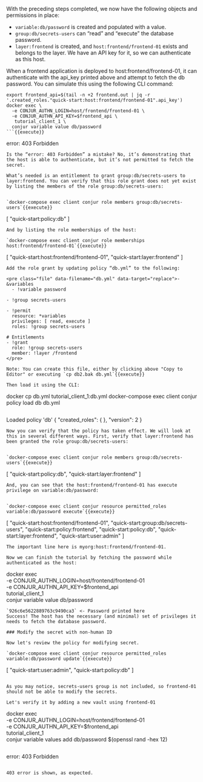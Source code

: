 With the preceding steps completed, we now have the following objects and permissions in place:

- `variable:db/password` is created and populated with a value.
- `group:db/secrets-users` can “read” and “execute” the database password.
- `layer:frontend` is created, and `host:frontend/frontend-01` exists and belongs to the layer. We have an API key for it, so we can authenticate as this host.

When a frontend application is deployed to host:frontend/frontend-01, it can authenticate with the api_key printed above and attempt to fetch the db password. You can simulate this using the following CLI command:

```
export frontend_api=$(tail -n +2 frontend.out | jq -r '.created_roles."quick-start:host:frontend/frontend-01".api_key')
docker exec \
  -e CONJUR_AUTHN_LOGIN=host/frontend/frontend-01 \
  -e CONJUR_AUTHN_API_KEY=$frontend_api \
   tutorial_client_1 \
  conjur variable value db/password
```{{execute}}
```
error: 403 Forbidden
```
Is the “error: 403 Forbidden” a mistake? No, it’s demonstrating that the host is able to authenticate, but it’s not permitted to fetch the secret.

What’s needed is an entitlement to grant group:db/secrets-users to layer:frontend. You can verify that this role grant does not yet exist by listing the members of the role group:db/secrets-users:


`docker-compose exec client conjur role members group:db/secrets-users`{{execute}}
```
[
  "quick-start:policy:db"
]
```
And by listing the role memberships of the host:

`docker-compose exec client conjur role memberships host:frontend/frontend-01`{{execute}}
```
[
  "quick-start:host:frontend/frontend-01",
  "quick-start:layer:frontend"
]
```
Add the role grant by updating policy “db.yml” to the following:

<pre class="file" data-filename="db.yml" data-target="replace">- &variables
  - !variable password

- !group secrets-users

- !permit
  resource: *variables
  privileges: [ read, execute ]
  roles: !group secrets-users

# Entitlements
- !grant
  role: !group secrets-users
  member: !layer /frontend
</pre>

Note: You can create this file, either by clicking above "Copy to Editor" or executing `cp db2.bak db.yml`{{execute}}

Then load it using the CLI:

```
docker cp db.yml tutorial_client_1:db.yml
docker-compose exec client conjur policy load db db.yml
```{{execute}}

```
Loaded policy 'db'
{
  "created_roles": {
  },
  "version": 2
}
```
Now you can verify that the policy has taken effect. We will look at this in several different ways. First, verify that layer:frontend has been granted the role group:db/secrets-users:


`docker-compose exec client conjur role members group:db/secrets-users`{{execute}}
```
[
  "quick-start:policy:db",
  "quick-start:layer:frontend"
]
```
And, you can see that the host:frontend/frontend-01 has execute privilege on variable:db/password:


`docker-compose exec client conjur resource permitted_roles variable:db/password execute`{{execute}}
```
[
  "quick-start:host:frontend/frontend-01",
  "quick-start:group:db/secrets-users",
  "quick-start:policy:frontend",
  "quick-start:policy:db",
  "quick-start:layer:frontend",
  "quick-start:user:admin"
]
```
The important line here is myorg:host:frontend/frontend-01.

Now we can finish the tutorial by fetching the password while authenticated as the host:

```
docker exec \
  -e CONJUR_AUTHN_LOGIN=host/frontend/frontend-01 \
  -e CONJUR_AUTHN_API_KEY=$frontend_api \
   tutorial_client_1 \
  conjur variable value db/password
```{{execute}}
`926c6e5622889763c9490ca3` <- Password printed here
Success! The host has the necessary (and minimal) set of privileges it needs to fetch the database password.

### Modify the secret with non-human ID

Now let's review the policy for modifying secret.

`docker-compose exec client conjur resource permitted_roles variable:db/password update`{{execute}}

```
[
  "quick-start:user:admin",
  "quick-start:policy:db"
]
```

As you may notice, secrets-users group is not included, so frontend-01 should not be able to modify the secrets.

Let's verify it by adding a new vault using frontend-01

```
docker exec \
  -e CONJUR_AUTHN_LOGIN=host/frontend/frontend-01 \
  -e CONJUR_AUTHN_API_KEY=$frontend_api \
   tutorial_client_1 \
   conjur variable values add db/password $(openssl rand -hex 12)
```{{execute}}

```
error: 403 Forbidden
```

403 error is shown, as expected.
